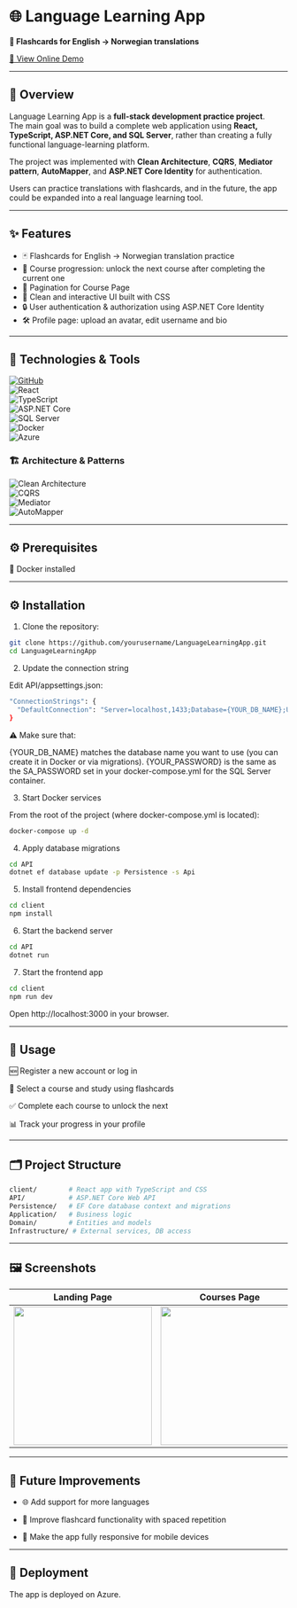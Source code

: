 # 🌐 Language Learning App

**📝 Flashcards for English -> Norwegian translations**

[🔗 View Online Demo](https://languageapp-gbdeb7dnbacvhxhd.swedencentral-01.azurewebsites.net/)

---



## 🌟 Overview


Language Learning App is a **full-stack development practice project**.  
The main goal was to build a complete web application using **React, TypeScript, ASP.NET Core, and SQL Server**, rather than creating a fully functional language-learning platform.

The project was implemented with **Clean Architecture**, **CQRS**, **Mediator pattern**, **AutoMapper**, and **ASP.NET Core Identity** for authentication.  

Users can practice translations with flashcards, and in the future, the app could be expanded into a real language learning tool.  


---

## ✨ Features

- 🃏 Flashcards for English -> Norwegian translation practice
- 🚀 Course progression: unlock the next course after completing the current one
- 📄 Pagination for Course Page
- 🎨 Clean and interactive UI built with CSS
- 🔒 User authentication & authorization using ASP.NET Core Identity
- 🛠️ Profile page: upload an avatar, edit username and bio

---



## 🚀 Technologies & Tools

[![GitHub](https://img.shields.io/badge/GitHub-181717?logo=github&logoColor=white)](https://github.com/yourusername)  
![React](https://img.shields.io/badge/React-61DAFB?logo=react&logoColor=black)  
![TypeScript](https://img.shields.io/badge/TypeScript-3178C6?logo=typescript&logoColor=white)  
![ASP.NET Core](https://img.shields.io/badge/ASP.NET_Core-512BD4?logo=dotnet&logoColor=white)  
![SQL Server](https://img.shields.io/badge/SQL_Server-CC2927?logo=microsoftsqlserver&logoColor=white)  
![Docker](https://img.shields.io/badge/Docker-2496ED?logo=docker&logoColor=white)  
![Azure](https://img.shields.io/badge/Azure-0078D4?logo=microsoftazure&logoColor=white)  

### 🏗 Architecture & Patterns
![Clean Architecture](https://img.shields.io/badge/Clean_Architecture-FF69B4)  
![CQRS](https://img.shields.io/badge/CQRS-FF8C00)  
![Mediator](https://img.shields.io/badge/Mediator-8A2BE2)  
![AutoMapper](https://img.shields.io/badge/AutoMapper-00CED1)

---
## ⚙️ Prerequisites

🐳 Docker installed

---
## ⚙️ Installation

1. Clone the repository:

```bash
git clone https://github.com/yourusername/LanguageLearningApp.git
cd LanguageLearningApp
```
2. Update the connection string

Edit API/appsettings.json:
```bash
"ConnectionStrings": {
  "DefaultConnection": "Server=localhost,1433;Database={YOUR_DB_NAME};User Id=SA;Password={YOUR_PASSWORD};TrustServerCertificate=true;"
}
```
⚠️ Make sure that:

{YOUR_DB_NAME} matches the database name you want to use (you can create it in Docker or via migrations).
{YOUR_PASSWORD} is the same as the SA_PASSWORD set in your docker-compose.yml for the SQL Server container.

3. Start Docker services

From the root of the project (where docker-compose.yml is located):
```bash
docker-compose up -d
```
4. Apply database migrations
```bash
cd API
dotnet ef database update -p Persistence -s Api
```
5. Install frontend dependencies
```bash
cd client
npm install
```
6. Start the backend server
```bash
cd API
dotnet run
```
7. Start the frontend app
```bash
cd client
npm run dev
```


Open http://localhost:3000 in your browser.

---

## 🎯 Usage

🆕 Register a new account or log in

📖 Select a course and study using flashcards

✅ Complete each course to unlock the next

📊 Track your progress in your profile

---
## 🗂 Project Structure

```bash
client/        # React app with TypeScript and CSS
API/           # ASP.NET Core Web API
Persistence/   # EF Core database context and migrations
Application/   # Business logic
Domain/        # Entities and models
Infrastructure/ # External services, DB access
```
---
## 🖼 Screenshots


| Landing Page | Courses Page | Edit Profile Page | Profile Page |
|--------------|--------------|-----------------|--------------|
| <img src="https://github.com/user-attachments/assets/969354ff-39ea-4297-bf28-1f790de9b27d" width="250"/> | <img src="https://github.com/user-attachments/assets/369f9582-725e-4081-99e7-9501f9004260" width="250"/> | <img src="https://github.com/user-attachments/assets/d2f31e8a-69a7-4ab2-a59f-bfe516d14fc9" width="250"/> | <img src="https://github.com/user-attachments/assets/41bb0206-0f1b-4a36-a54f-5f4ae6f7d502" width="250"/> |

---

## 🔮 Future Improvements

- 🌐 Add support for more languages

- 🎯 Improve flashcard functionality with spaced repetition

- 📱 Make the app fully responsive for mobile devices
---
## 🚀 Deployment
The app is deployed on Azure.
